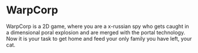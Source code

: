 # WarpCorp
WarpCorp is a 2D game, where you are a x-russian spy who gets caught in a dimensional poral explosion and are merged with the portal technology. Now it is your task to get home and feed your only family you have left, your cat.
